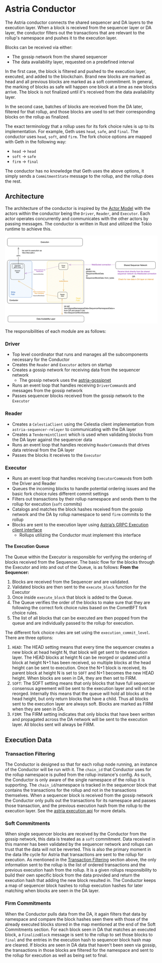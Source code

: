 # Astria Conductor

The Astria conductor connects the shared sequencer and DA layers to the execution layer. When a block is received from the sequencer layer or DA layer, the conductor filters out the transactions that are relevant to the rollup's namespace and pushes it to the execution layer. 

Blocks can be received via either:

 - The gossip network from the shared sequencer
 - The data availability layer, requested on a predefined interval

In the first case, the block is filtered and pushed to the execution layer, executed, and added to the blockchain. Brand new blocks are marked as head and all previous blocks are marked as a soft commitment. In general, the marking of blocks as safe will happen one block at a time as new blocks arrive. The block is not finalized until it's received from the data availability layer. 

In the second case, batches of blocks are received from the DA later, filtered for that rollup, and those blocks are used to set their corresponding blocks on the rollup as finalized.

The exact terminology that a rollup uses for its fork choice rules is up to its implementation. For example, Geth uses `head`, `safe`, and `final`. The conductor uses `head`, `soft`, and `firm`. The fork choice options are mapped with Geth in the following way:
 - `head` -> `head`
 - `soft` -> `safe`
 - `firm` -> `final`

The conductor has no knowledge that Geth uses the above options, it simply sends a `CommitmentState` message to the rollup, and the rollup does the rest.

## Architecture
The architecture of the conductor is inspired by the [Actor Model](https://en.wikipedia.org/wiki/Actor_model) with the actors within the conductor being the `Driver`, `Reader`, and `Executor`. Each actor operates concurrently and communicates with the other actors by passing messages. The conductor is written in Rust and utilized the Tokio runtime to achieve this.

![Conductor Architecture](assets/conductor-architecture.png)

The responsibilities of each module are as follows:
### Driver
 - Top level coordinator that runs and manages all the subcomponents necessary for the Conductor
 - Creates the `Reader` and `Executor` actors on startup
 - Creates a gossip network for receiving data from the sequencer network
     - The gossip network uses the [astria-gossipnet](https://github.com/astriaorg/astria/tree/main/crates/astria-gossipnet)
 - Runs an event loop that handles receiving `DriverCommand`s and messages from the gossip network
 - Passes sequencer blocks received from the gossip network to the `Executor`

### Reader
 - Creates a `CelestiaClient` using the Celestia client implementation from `astria-sequencer-relayer` to communicating with the DA layer
 - Creates a `TendermintClient` which is used when validating blocks from the DA
   layer against the sequencer data
 - Runs an event loop that handles receiving `ReaderCommand`s that drives data retrieval from the DA layer
 - Passes the blocks it receives to the `Executor`

### Executor
 - Runs an event loop that handles receiving `ExecutorCommand`s from both the Driver and Reader
 - Queues the incoming blocks to handle potential ordering issues and the basic fork choice rules 
   different commit settings 
 - Filters out transactions by their rollup namespace and sends them to the rollup for execution (`soft` commits)
 - Catalogs and matches the block hashes received from the gossip network and the DA by rollup namespace to send `firm` commits to the rollup
 - Blocks are sent to the execution layer using [Astria’s GRPC Execution client interface](https://buf.build/astria/astria/docs/main:astria.execution.v1)
     - Rollups utilizing the Conductor must implement this interface

#### The Execution Queue
The Queue within the Executor is responsible for verifying the ordering of
blocks received from the Sequencer. The basic flow for the blocks through the
Executor and into and out of the Queue, is as follows:
**From the Sequencer:**
1. Blocks are received from the Sequencer and are validated.
2. Validated blocks are then sent to the `execute_block` function for the
   Executor
3. Once inside `execute_block` that block is added to the Queue.
4. The Queue verifies the order of the blocks to make sure that they are
   following the correct fork choice rules based on the CometBFT fork choice rules.
5. The list of all blocks that can be executed are then popped from the queue
   and are individually passed to the rollup for execution.

The different fork choice rules are set using the `execution_commit_level`. There are three options:
1. `HEAD`: The HEAD setting means that every time the sequencer creates a new
   block at head height N, that block will get sent to the execution layer. The
   HEAD blocks at height N can be reorged or updated until
   a block at height N+1 has been received, so multiple blocks at the head
   height can be sent to execution. Once the N+1 block is received, its
   parent block at height N is set to `SOFT` and N+1 becomes the new HEAD
   height. When blocks are seen in DA, they are then set to FIRM.
2. `SOFT`: The SOFT setting means that only blocks that have full sequencer
   consensus agreement will be sent to the execution layer and will not be
   reorged. Internally this means that the queue will hold all blocks at the
   head height, but only return blocks that have a child. Thus all blocks sent
   to the execution layer are always soft. Blocks are marked as FIRM when they are seen in DA. 
3. `FIRM`: The FIRM setting indicates that only blocks that have been written
   and propagated across the DA network will be sent to the execution layer. All
   blocks sent will always be FIRM.



## Execution Data
### Transaction Filtering
The Conductor is designed so that for each rollup node running, an instance of the Conductor will be run with it.
The `chain_id` that Conductor uses for the rollup namespace is pulled from the rollup instance's config. As such, the Conductor is only aware of the single namespace of the rollup it is supporting. The `chain_id`/namespace is tracked in the sequencer block that contains the transactions for the rollup and not in the transactions themselves. When a sequencer block is received from the gossip network the Conductor only pulls out the transactions for its namespace and passes those transaction, and the previous execution hash from the rollup to the execution layer. See the [astria execution api](https://github.com/astriaorg/astria/blob/main/specs/execution-api.md) for more details.

### Soft Commitments
When single sequencer blocks are received by the Conductor from the gossip network, this data is treated as a `soft` commitment. Data received in this manner has been validated by the sequencer network and rollups can trust that the data will not be reverted. This is also the primary moment in the data life cycle for Astria that transactions are sent to the rollup for execution. As mentioned in the [Transaction Filtering](#transaction-filtering) section above, the only information sent to the rollup is the list of ordered transactions and the previous execution hash from the rollup. It is a given rollups responsibility to build their own specific block from the data provided and return the execution hash that adding the new block resulted in. The Conductor keeps a map of sequencer block hashes to rollup execution hashes for later matching when blocks are seen in the DA layer.

### Firm Commitments
When the Conductor pulls data from the DA, it again filters that data by namespace and compare the block hashes seen there with those of the already executed blocks stored in the map mentioned at the end of the Soft Commitments section. For each block seen in DA that matches an executed block, a `FinalizeBlock` message is sent to the rollup to set those blocks to `final` and the entries in the execution hash to sequencer block hash map are cleared.
If blocks are seen in DA data that haven't been seen via gossip, the transactions in those blocks are filtered for the namespace and sent to the rollup for execution as well as being set to final.
